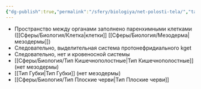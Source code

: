 ```yaml
---
{"dg-publish":true,"permalink":"/sfery/biologiya/net-polosti-tela/","tags":["Зоология"]}
---
```


- Пространство между органами заполнено паренхимными клетками ([[Сферы/Биология/Клетка\|клетки]] [[Сферы/Биология/Мезодерма\|мезодермы]])
- Следовательно, выделительная система протонефридиального kget
- Следовательно, нет и кровеносной системы
- [[Сферы/Биология/Тип Кишечнополостные\|Тип Кишечнополостные]] (нет мезодермы)
- [[Тип Губки\|Тип Губки]] (нет мезодермы)
- [[Сферы/Биология/Тип Плоские черви\|Тип Плоские черви]]